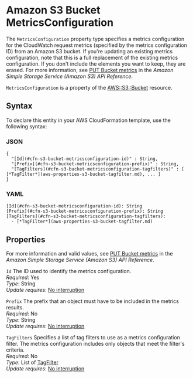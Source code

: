 # Amazon S3 Bucket MetricsConfiguration<a name="aws-properties-s3-bucket-metricsconfiguration"></a>

<a name="aws-properties-s3-bucket-metricsconfiguration-description"></a>The `MetricsConfiguration` property type specifies a metrics configuration for the CloudWatch request metrics \(specified by the metrics configuration ID\) from an Amazon S3 bucket\. If you're updating an existing metrics configuration, note that this is a full replacement of the existing metrics configuration\. If you don't include the elements you want to keep, they are erased\. For more information, see [ PUT Bucket metrics](https://docs.aws.amazon.com/AmazonS3/latest/API/RESTBucketPUTMetricConfiguration.html) in the *Amazon Simple Storage Service \(Amazon S3\) API Reference*\.

<a name="aws-properties-s3-bucket-metricsconfiguration-inheritance"></a> `MetricsConfiguration` is a property of the [AWS::S3::Bucket](aws-properties-s3-bucket.md) resource\. 

## Syntax<a name="aws-properties-s3-bucket-metricsconfiguration-syntax"></a>

To declare this entity in your AWS CloudFormation template, use the following syntax:

### JSON<a name="aws-properties-s3-bucket-metricsconfiguration-syntax.json"></a>

```
{
  "[Id](#cfn-s3-bucket-metricsconfiguration-id)" : String,
  "[Prefix](#cfn-s3-bucket-metricsconfiguration-prefix)" : String,
  "[TagFilters](#cfn-s3-bucket-metricsconfiguration-tagfilters)" : [ [*TagFilter*](aws-properties-s3-bucket-tagfilter.md), ... ]
}
```

### YAML<a name="aws-properties-s3-bucket-metricsconfiguration-syntax.yaml"></a>

```
[Id](#cfn-s3-bucket-metricsconfiguration-id): String
[Prefix](#cfn-s3-bucket-metricsconfiguration-prefix): String
[TagFilters](#cfn-s3-bucket-metricsconfiguration-tagfilters): 
  - [*TagFilter*](aws-properties-s3-bucket-tagfilter.md)
```

## Properties<a name="aws-properties-s3-bucket-metricsconfiguration-properties"></a>

For more information and valid values, see [PUT Bucket metrics](https://docs.aws.amazon.com/AmazonS3/latest/API/RESTBucketPUTMetricConfiguration.html) in the *Amazon Simple Storage Service \(Amazon S3\) API Reference*\.

`Id`  <a name="cfn-s3-bucket-metricsconfiguration-id"></a>
The ID used to identify the metrics configuration\.  
 *Required*: Yes  
 *Type*: String  
 *Update requires*: [No interruption](using-cfn-updating-stacks-update-behaviors.md#update-no-interrupt) 

`Prefix`  <a name="cfn-s3-bucket-metricsconfiguration-prefix"></a>
The prefix that an object must have to be included in the metrics results\.  
 *Required*: No  
 *Type*: String  
 *Update requires*: [No interruption](using-cfn-updating-stacks-update-behaviors.md#update-no-interrupt) 

`TagFilters`  <a name="cfn-s3-bucket-metricsconfiguration-tagfilters"></a>
Specifies a list of tag filters to use as a metrics configuration filter\. The metrics configuration includes only objects that meet the filter's criteria\.   
 *Required*: No  
 *Type*: List of [TagFilter](aws-properties-s3-bucket-tagfilter.md)  
 *Update requires*: [No interruption](using-cfn-updating-stacks-update-behaviors.md#update-no-interrupt) 
